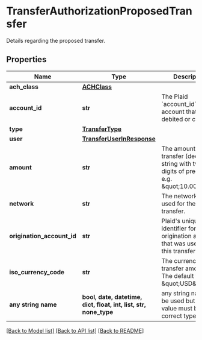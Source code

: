 # TransferAuthorizationProposedTransfer

Details regarding the proposed transfer.

## Properties
Name | Type | Description | Notes
------------ | ------------- | ------------- | -------------
**ach_class** | [**ACHClass**](ACHClass.md) |  | 
**account_id** | **str** | The Plaid &#x60;account_id&#x60; for the account that will be debited or credited. | 
**type** | [**TransferType**](TransferType.md) |  | 
**user** | [**TransferUserInResponse**](TransferUserInResponse.md) |  | 
**amount** | **str** | The amount of the transfer (decimal string with two digits of precision e.g. \&quot;10.00\&quot;). | 
**network** | **str** | The network or rails used for the transfer. | 
**origination_account_id** | **str** | Plaid&#39;s unique identifier for the origination account that was used for this transfer. | 
**iso_currency_code** | **str** | The currency of the transfer amount. The default value is \&quot;USD\&quot;. | 
**any string name** | **bool, date, datetime, dict, float, int, list, str, none_type** | any string name can be used but the value must be the correct type | [optional]

[[Back to Model list]](../README.md#documentation-for-models) [[Back to API list]](../README.md#documentation-for-api-endpoints) [[Back to README]](../README.md)


